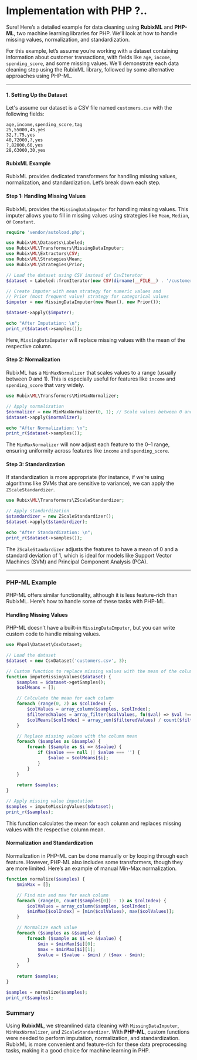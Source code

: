 # Implementation with PHP ?..

Sure! Here’s a detailed example for data cleaning using **RubixML** and **PHP-ML**, two machine learning libraries for PHP. We'll look at how to handle missing values, normalization, and standardization.

For this example, let’s assume you’re working with a dataset containing information about customer transactions, with fields like `age`, `income`, `spending_score`, and some missing values. We'll demonstrate each data cleaning step using the RubixML library, followed by some alternative approaches using PHP-ML.

***

#### 1. Setting Up the Dataset

Let's assume our dataset is a CSV file named `customers.csv` with the following fields:

```
age,income,spending_score,tag
25,55000,45,yes
32,?,75,yes
40,72000,?,yes
?,82000,60,yes
28,63000,30,yes
```

#### RubixML Example

RubixML provides dedicated transformers for handling missing values, normalization, and standardization. Let’s break down each step.

#### **Step 1: Handling Missing Values**

RubixML provides the `MissingDataImputer` for handling missing values. This imputer allows you to fill in missing values using strategies like `Mean`, `Median`, or `Constant`.

```php
require 'vendor/autoload.php';

use Rubix\ML\Datasets\Labeled;
use Rubix\ML\Transformers\MissingDataImputer;
use Rubix\ML\Extractors\CSV;
use Rubix\ML\Strategies\Mean;
use Rubix\ML\Strategies\Prior;

// Load the dataset using CSV instead of CsvIterator
$dataset = Labeled::fromIterator(new CSV(dirname(__FILE__) . '/customers.csv'), true);

// Create imputer with mean strategy for numeric values and
// Prior (most frequent value) strategy for categorical values
$imputer = new MissingDataImputer(new Mean(), new Prior());

$dataset->apply($imputer);

echo "After Imputation: \n";
print_r($dataset->samples());
```

Here, `MissingDataImputer` will replace missing values with the mean of the respective column.

#### **Step 2: Normalization**

RubixML has a `MinMaxNormalizer` that scales values to a range (usually between 0 and 1). This is especially useful for features like `income` and `spending_score` that vary widely.

```php
use Rubix\ML\Transformers\MinMaxNormalizer;

// Apply normalization
$normalizer = new MinMaxNormalizer(0, 1); // Scale values between 0 and 1
$dataset->apply($normalizer);

echo "After Normalization: \n";
print_r($dataset->samples());
```

The `MinMaxNormalizer` will now adjust each feature to the 0–1 range, ensuring uniformity across features like `income` and `spending_score`.

#### **Step 3: Standardization**

If standardization is more appropriate (for instance, if we’re using algorithms like SVMs that are sensitive to variance), we can apply the `ZScaleStandardizer`.

```php
use Rubix\ML\Transformers\ZScaleStandardizer;

// Apply standardization
$standardizer = new ZScaleStandardizer();
$dataset->apply($standardizer);

echo "After Standardization: \n";
print_r($dataset->samples());
```

The `ZScaleStandardizer` adjusts the features to have a mean of 0 and a standard deviation of 1, which is ideal for models like Support Vector Machines (SVM) and Principal Component Analysis (PCA).

***

### PHP-ML Example

PHP-ML offers similar functionality, although it is less feature-rich than RubixML. Here’s how to handle some of these tasks with PHP-ML.

#### **Handling Missing Values**

PHP-ML doesn’t have a built-in `MissingDataImputer`, but you can write custom code to handle missing values.

```php
use Phpml\Dataset\CsvDataset;

// Load the dataset
$dataset = new CsvDataset('customers.csv', 3);

// Custom function to replace missing values with the mean of the column
function imputeMissingValues($dataset) {
    $samples = $dataset->getSamples();
    $colMeans = [];

    // Calculate the mean for each column
    foreach (range(0, 2) as $colIndex) {
        $colValues = array_column($samples, $colIndex);
        $filteredValues = array_filter($colValues, fn($val) => $val !== null && $val !== '');
        $colMeans[$colIndex] = array_sum($filteredValues) / count($filteredValues);
    }

    // Replace missing values with the column mean
    foreach ($samples as &$sample) {
        foreach ($sample as $i => &$value) {
            if ($value === null || $value === '') {
                $value = $colMeans[$i];
            }
        }
    }
    
    return $samples;
}

// Apply missing value imputation
$samples = imputeMissingValues($dataset);
print_r($samples);
```

This function calculates the mean for each column and replaces missing values with the respective column mean.

#### **Normalization and Standardization**

Normalization in PHP-ML can be done manually or by looping through each feature. However, PHP-ML also includes some transformers, though they are more limited. Here’s an example of manual Min-Max normalization.

```php
function normalize($samples) {
    $minMax = [];

    // Find min and max for each column
    foreach (range(0, count($samples[0]) - 1) as $colIndex) {
        $colValues = array_column($samples, $colIndex);
        $minMax[$colIndex] = [min($colValues), max($colValues)];
    }

    // Normalize each value
    foreach ($samples as &$sample) {
        foreach ($sample as $i => &$value) {
            $min = $minMax[$i][0];
            $max = $minMax[$i][1];
            $value = ($value - $min) / ($max - $min);
        }
    }

    return $samples;
}

$samples = normalize($samples);
print_r($samples);
```

### Summary

Using **RubixML**, we streamlined data cleaning with `MissingDataImputer`, `MinMaxNormalizer`, and `ZScaleStandardizer`. With **PHP-ML**, custom functions were needed to perform imputation, normalization, and standardization. RubixML is more convenient and feature-rich for these data preprocessing tasks, making it a good choice for machine learning in PHP.
